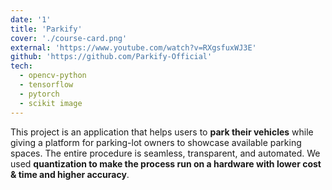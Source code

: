 ```yaml
---
date: '1'
title: 'Parkify'
cover: './course-card.png'
external: 'https://www.youtube.com/watch?v=RXgsfuxWJ3E'
github: 'https://github.com/Parkify-Official'
tech:
  - opencv-python
  - tensorflow
  - pytorch
  - scikit image
---
```


This project is an application that helps users to **park their vehicles** while giving a platform for parking-lot owners to showcase available parking spaces. The entire procedure is seamless, transparent, and automated. We used **quantization to make the process run on a hardware with lower cost & time and higher accuracy**.